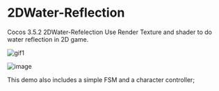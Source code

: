 # 2DWater-Reflection
Cocos 3.5.2 2DWater-Refelection
Use Render Texture and shader to do water reflection in 2D game.


![gif1](https://user-images.githubusercontent.com/26038745/178139324-7c10ea25-2a80-4a56-8e66-df49936bfbe7.gif)

![image](https://user-images.githubusercontent.com/26038745/178139285-2eef719e-df77-441a-80c7-2affd7b2cb40.png)


This demo also includes a simple FSM and a character controller;

